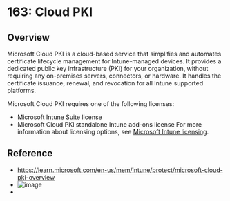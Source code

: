 # 163: Cloud PKI

## Overview

Microsoft Cloud PKI is a cloud-based service that simplifies and automates certificate lifecycle management for Intune-managed devices. It provides a dedicated public key infrastructure (PKI) for your organization, without requiring any on-premises servers, connectors, or hardware. It handles the certificate issuance, renewal, and revocation for all Intune supported platforms.

Microsoft Cloud PKI requires one of the following licenses:

* Microsoft Intune Suite license
* Microsoft Cloud PKI standalone Intune add-ons license
For more information about licensing options, see [Microsoft Intune licensing](https://learn.microsoft.com/en-us/mem/intune/fundamentals/licenses).

## Reference

* https://learn.microsoft.com/en-us/mem/intune/protect/microsoft-cloud-pki-overview
* ![image](https://github.com/microsoft/zerotrustassessment/assets/20829177/da63eb67-9d2c-440f-a000-3fb1df505f81)
* 

